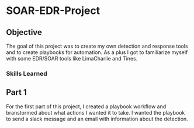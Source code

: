 # SOAR-EDR-Project


## Objective

The goal of this project was to create my own detection and response tools and to create playbooks for automation. As a plus I got to familiarize myself with some EDR/SOAR tools like LimaCharlie and Tines. 

### Skills Learned



## Part 1
For the first part of this project, I created a playbook workflow and branstormed about what actions I wanted it to take. I wanted the playbook to send a slack message and an email with information about the detection. 
